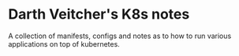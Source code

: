# Darth Veitcher's K8s notes
A collection of manifests, configs and notes as to how to run various applications on top of kubernetes.